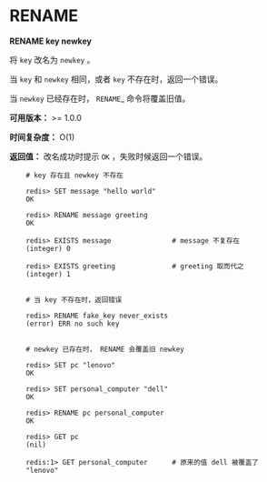 # RENAME


**RENAME key newkey**

将 ``key`` 改名为 ``newkey`` 。

当 ``key`` 和 ``newkey`` 相同，或者 ``key`` 不存在时，返回一个错误。

当 ``newkey`` 已经存在时， `RENAME`_ 命令将覆盖旧值。

**可用版本：**
    >= 1.0.0

**时间复杂度：**
    O(1)

**返回值：**
    改名成功时提示 ``OK`` ，失败时候返回一个错误。

```
    # key 存在且 newkey 不存在

    redis> SET message "hello world"
    OK
    
    redis> RENAME message greeting
    OK

    redis> EXISTS message               # message 不复存在
    (integer) 0
    
    redis> EXISTS greeting              # greeting 取而代之
    (integer) 1


    # 当 key 不存在时，返回错误
    
    redis> RENAME fake_key never_exists
    (error) ERR no such key
    

    # newkey 已存在时， RENAME 会覆盖旧 newkey
    
    redis> SET pc "lenovo"
    OK
    
    redis> SET personal_computer "dell"
    OK

    redis> RENAME pc personal_computer
    OK

    redis> GET pc
    (nil)

    redis:1> GET personal_computer      # 原来的值 dell 被覆盖了
    "lenovo"
```